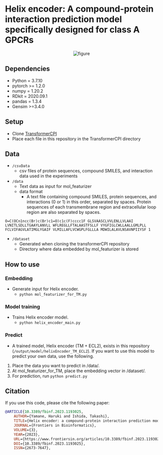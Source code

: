 # Helix encoder: A compound-protein interaction prediction model specifically designed for class A GPCRs


<div align="center">
    <img src="https://user-images.githubusercontent.com/67744833/226157282-646a1e6e-77b9-462c-b2c1-2bcae33ed700.png" alt="figure">
</div>

## Dependencies
- Python = 3.7.10
- pytorch >= 1.2.0
- numpy = 1.20.2
- RDkit = 2020.09.1
- pandas = 1.3.4
- Gensim >=3.4.0

## Setup
- Clone [TransformerCPI](https://github.com/lifanchen-simm/transformerCPI)
- Place each file in this repository in the TransformerCPI directory

## Data
- `/csvData`
  - csv files of protein sequences, compound SMILES, and interaction data used in the experiments
- `/data`
  - Text data as input for mol_featurizer
  - data format
    - A text file containing compound SMILES, protein sequences, and interactions (0 or 1) in this order, separated by spaces. Protein sequences of each transmembrane region and extracellular loop region are also separated by spaces.
```
O=C(OCn1ncc(Br)c(Br)c1=O)c1c(F)cccc1F GLSVAASCLVVLENLLVLAAI LVNITLSDLLTGAAYLANVLL WFLREGLLFTALAASTFSLLF VYGFIGLCWLLAALLGMLPLL FCLVIFAGVLATIMGLYGAIF VLMILLAFLVCWGPLFGLLLA MDWILALAVLNSAVNPIIYSF 1
```
- `/dataset`
  - Generated when cloning the transformerCPI repository 
  - Directory where data embedded by mol_featurizer is stored
  
## How to use
### Embedding
- Generate input for Helix encoder. 
  -  `python mol_featurizer_for_TM.py`  

### Model training
- Trains Helix encoder model.
  - `python helix_encoder_main.py`    

### Predict
- A trained model, Helix encoder (TM + ECL2), exists in this repository (`/output/model/helixEncoder_TM_ECL2`). If you want to use this model to predict your own data, use the following.

1. Place the data you want to predict in /data/.
2. At mol_featurizer_for_TM, place the embedding vector in /dataset/.
3. For prediction, run `python predict.py`


## Citation
If you use this code, please cite the following paper:
```bibtex
@ARTICLE{10.3389/fbinf.2023.1193025,
    AUTHOR={Yamane, Haruki and Ishida, Takashi},   
    TITLE={Helix encoder: a compound-protein interaction prediction model specifically designed for class A GPCRs},      
    JOURNAL={Frontiers in Bioinformatics},      
    VOLUME={3},           
    YEAR={2023},      
    URL={https://www.frontiersin.org/articles/10.3389/fbinf.2023.1193025},       
    DOI={10.3389/fbinf.2023.1193025},      
    ISSN={2673-7647},
```
